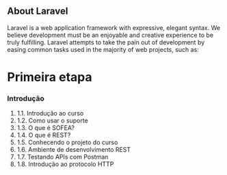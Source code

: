 

## About Laravel

Laravel is a web application framework with expressive, elegant syntax. We believe development must be an enjoyable and creative experience to be truly fulfilling. Laravel attempts to take the pain out of development by easing common tasks used in the majority of web projects, such as:

<html>
<head>

</head>

<body>

<h1><b>Primeira etapa</b></h1>

<h3>Introdução</h3>
<ol>

<li>1.1. Introdução ao curso</li>
<li>1.2. Como usar o suporte</li>
<li>1.3. O que é SOFEA?</li>
<li>1.4. O que é REST?</li>
<li>1.5. Conhecendo o projeto do curso</li>
<li>1.6. Ambiente de desenvolvimento REST</li>
<li>1.7. Testando APIs com Postman</li>
<li>1.8. Introdução ao protocolo HTTP</li>
</ol>

</body>
</html>